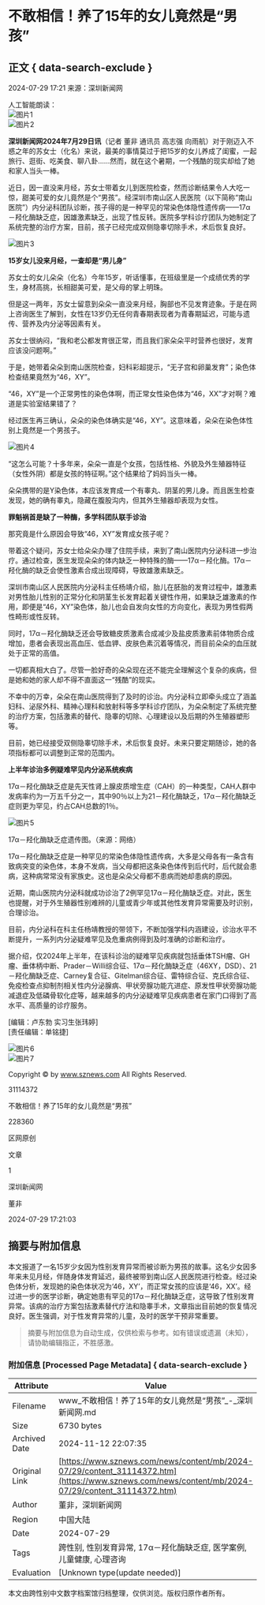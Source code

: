 # 不敢相信！养了15年的女儿竟然是“男孩”

## 正文 { data-search-exclude }


2024-07-29 17:21 来源：深圳新闻网

人工智能朗读：  
![图片1](https://www.sznews.com/resource/templateRes/202101/25/1844/1844/f1.png)  
![图片2](https://www.sznews.com/resource/templateRes/202101/25/1844/1844/m1.png)

**深圳新闻网2024年7月29日讯**（记者 董非 通讯员 高志强 向雨航）对于刚迈入不惑之年的苏女士（化名）来说，最美的事情莫过于把15岁的女儿养成了闺蜜，一起旅行、逛街、吃美食、聊八卦……然而，就在这个暑期，一个残酷的现实却给了她和家人当头一棒。

近日，因一直没来月经，苏女士带着女儿到医院检查，然而诊断结果令人大吃一惊，甜美可爱的女儿竟然是个“男孩”。经深圳市南山区人民医院（以下简称“南山医院”）内分泌科团队诊断，孩子得的是一种罕见的常染色体隐性遗传病——17α－羟化酶缺乏症，因雄激素缺乏，出现了性反转。医院多学科诊疗团队为她制定了系统完整的治疗方案，目前，孩子已经完成双侧隐睾切除手术，术后恢复良好。

![图片3](http://news.sznews.com/pic/2024-07/29/31114372_481ab815-879f-4e4b-8b50-6af2b2b5a888_batchwmcopy.jpg.2)

**15岁女儿没来月经，一查却是“男儿身”**

苏女士的女儿朵朵（化名）今年15岁，听话懂事，在班级里是一个成绩优秀的学生，身材高挑，长相甜美可爱，是父母的掌上明珠。

但是这一两年，苏女士留意到朵朵一直没来月经，胸部也不见发育迹象。于是在网上咨询医生了解到，女性在13岁仍无任何青春期表现者为青春期延迟，可能与遗传、营养及内分泌等因素有关。

苏女士很纳闷，“我和老公都发育很正常，而且我们家朵朵平时营养也很好，发育应该没问题啊。”

于是，她带着朵朵到南山医院检查，妇科彩超提示，“无子宫和卵巢发育”；染色体检查结果竟然为“46，XY”。

“46，XY”是一个正常男性的染色体啊，而正常女性染色体为“46，XX”才对啊？难道是实验室结果错了？

经过医生再三确认，朵朵的染色体确实是“46，XY”。这意味着，朵朵在染色体性别上竟然是一个男孩子。

![图片4](http://news.sznews.com/pic/2024-07/29/31114372_6e6d6b32-85a2-4c36-bf07-ea0e9f3ebc3e_batchwmcopy.png.2)

“这怎么可能？十多年来，朵朵一直是个女孩，包括性格、外貌及外生殖器特征（女性外阴）都是女孩的特征啊。”这个结果给了妈妈当头一棒。

朵朵携带的是Y染色体，本应该发育成一个有睾丸、阴茎的男儿身。而且医生检查发现，她的确有睾丸，隐藏在腹股沟内，但其外生殖器却表现为女性。

**罪魁祸首是缺了一种酶，多学科团队联手诊治**

那究竟是什么原因会导致“46，XY”发育成女孩子呢？

带着这个疑问，苏女士给朵朵办理了住院手续，来到了南山医院内分泌科进一步治疗。通过检查，医生发现朵朵的体内缺乏一种特殊的酶——17α－羟化酶。17α－羟化酶的缺乏会使性激素合成出现障碍，导致雄激素缺乏。

深圳市南山区人民医院内分泌科主任杨靖介绍，胎儿在胚胎的发育过程中，雄激素对男性胎儿性别的正常分化和阴茎生长发育起着关键性作用，如果缺乏雄激素的作用，即便是“46，XY”染色体，胎儿也会自发向女性的方向变化，表现为男性假两性畸形或性反转。

同时，17α－羟化酶缺乏还会导致糖皮质激素合成减少及盐皮质激素前体物质合成增加，患者会表现出高血压、低血钾、皮肤色素沉着等情况，而目前朵朵的血压就处于正常的高值。

一切都真相大白了。尽管一脸好奇的朵朵现在还不能完全理解这个复杂的疾病，但是她和她的家人却不得不直面这一“残酷”的现实。

不幸中的万幸，朵朵在南山医院得到了及时的诊治。内分泌科立即牵头成立了涵盖妇科、泌尿外科、精神心理科和放射科等多学科诊疗团队，为朵朵制定了系统完整的治疗方案，包括激素的替代、隐睾的切除、心理建设以及后期的外生殖器塑形等。

目前，她已经接受双侧隐睾切除手术，术后恢复良好。未来只要定期随诊，她的各项指标都可以调整到正常的范围内。

**上半年诊治多例疑难罕见内分泌系统疾病**

17α－羟化酶缺乏症是先天性肾上腺皮质增生症（CAH）的一种类型，CAH人群中发病率约为一万五千分之一，其中90％以上为21－羟化酶缺乏，17α－羟化酶缺乏症则更为罕见，约占CAH总数的1％。

![图片5](http://news.sznews.com/pic/2024-07/29/31114372_7d99e4a7-9668-4fd4-9d89-57e784fa4414_batchwmcopy.png.2)

17α－羟化酶缺乏症遗传图。（来源：网络）

17α－羟化酶缺乏症是一种罕见的常染色体隐性遗传病，大多是父母各有一条含有致病突变的染色体，本身不发病，当父母都把这条染色体传到后代时，后代就会患病，这种病常常没有家族史。这也是朵朵父母都不患病而她却患病的原因。

近期，南山医院内分泌科就成功诊治了2例罕见17α－羟化酶缺乏症。对此，医生也提醒，对于外生殖器性别难辨的儿童或青少年或其他性发育异常需要及时识别，合理诊治。

目前，内分泌科在科主任杨靖教授的带领下，不断加强学科内涵建设，诊治水平不断提升，一系列内分泌疑难罕见及危重病例得到及时准确的诊断和治疗。

据介绍，仅2024年上半年，在该科诊治的疑难罕见疾病就包括垂体TSH瘤、GH瘤、垂体柄中断、Prader－Willi综合征、17α－羟化酶缺乏症（46XY，DSD）、21－羟化酶缺乏症、Carney复合征、Gitelman综合征、雷特综合征、克氏综合征、免疫检查点抑制剂相关性内分泌腺病、甲状旁腺功能亢进症、原发性甲状旁腺功能减退症及低磷骨软化症等，越来越多的内分泌疑难罕见疾病患者在家门口得到了高水平、高质量的诊疗服务。

\[编辑：卢东勃 实习生张玮婷\]  
\[责任编辑：单铭捷\]

![图片6](https://www.sznews.com/2023/cxsm20231115.jpg)  
![图片7](https://www.sznews.com/2023/py20231115.jpg)  

Copyright © by www.sznews.com All Rights Reserved.  

31114372  

不敢相信！养了15年的女儿竟然是“男孩”  

228360  

区网原创  

文章  

1  

深圳新闻网  

董非  

2024-07-29 17:21:03

## 摘要与附加信息

<!-- tcd_abstract -->
本文报道了一名15岁少女因为性别发育异常而被诊断为男孩的故事。这名少女因多年来未见月经，伴随身体发育延迟，最终被带到南山区人民医院进行检查。经过染色体分析，发现她的染色体状况为‘46，XY’，而正常女孩的应该是‘46，XX’。经过进一步的医学诊断，确定她患有罕见的17α－羟化酶缺乏症，这导致了性别发育异常。该病的治疗方案包括激素替代疗法和隐睾手术，文章指出目前她的恢复情况良好。医生强调，对于性发育异常的儿童，及时的医学干预非常重要。
<!-- tcd_abstract_end -->

> 摘要与附加信息为自动生成，仅供检索与参考。如有错误或遗漏（未知），请协助编辑指正，不胜感激。

### 附加信息 [Processed Page Metadata] { data-search-exclude }

| Attribute       | Value                                  |
|-----------------|----------------------------------------|
| Filename        | www_不敢相信！养了15年的女儿竟然是“男孩”_-_深圳新闻网.md                             |
| Size            | 6730 bytes                           |
| Archived Date   | 2024-11-12 22:07:35                             |
| Original Link   | [https://www.sznews.com/news/content/mb/2024-07/29/content_31114372.htm](https://www.sznews.com/news/content/mb/2024-07/29/content_31114372.htm)                       |
| Author          | 董非，深圳新闻网                               |
| Region          | 中国大陆                               |
| Date            | 2024-07-29                                 |
| Tags            | 跨性别, 性别发育异常, 17α－羟化酶缺乏症, 医学案例, 儿童健康, 心理咨询                                 |
| Evaluation            | [Unknown type(update needed)]                                 |
<!-- tcd_table_end -->

本文由跨性别中文数字档案馆归档整理，仅供浏览。版权归原作者所有。
